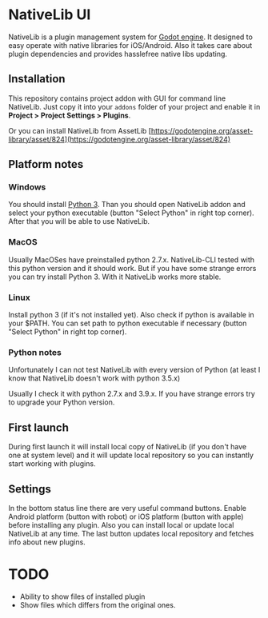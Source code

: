 # NativeLib UI

NativeLib is a plugin management system for [Godot engine](http://godotengine.org/). It designed to easy operate with native libraries for iOS/Android. Also it takes care about plugin dependencies and provides hasslefree native libs updating.

## Installation

This repository contains project addon with GUI for command line NativeLib. Just copy it into your `addons` folder of your project and enable it in **Project > Project Settings > Plugins**.

Or you can install NativeLib from AssetLib [https://godotengine.org/asset-library/asset/824](https://godotengine.org/asset-library/asset/824)

## Platform notes

### Windows

You should install [Python 3](https://www.python.org/downloads/windows/). Than you should open NativeLib addon and select your python executable (button "Select Python" in right top corner). After that you will be able to use NativeLib.

### MacOS

Usually MacOSes have preinstalled python 2.7.x. NativeLib-CLI tested with this python version and it should work. But if you have some strange errors you can try install Python 3. With it NativeLib works more stable.

### Linux

Install python 3 (if it's not installed yet). Also check if python is available in your $PATH. You can set path to python executable if necessary (button "Select Python" in right top corner).

### Python notes

Unfortunately I can not test NativeLib with every version of Python (at least I know that NativeLib doesn't work with python 3.5.x)

Usually I check it with python 2.7.x and 3.9.x. If you have strange errors try to upgrade your Python version. 

## First launch

During first launch it will install local copy of NativeLib (if you don't have one at system level) and it will update local repository so you can instantly start working with plugins.

## Settings

In the bottom status line there are very useful command buttons. Enable Android platform (button with robot) or iOS platform (button with apple) before installing any plugin. Also you can install local or update local NativeLib at any time. The last button updates local repository and fetches info about new plugins.

# TODO
* Ability to show files of installed plugin
* Show files which differs from the original ones.
